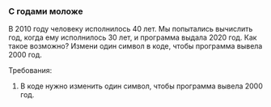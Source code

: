 
### С годами моложе

В 2010 году человеку исполнилось 40 лет.
Мы попытались вычислить год, когда ему исполнилось 30 лет, и программа выдала 2020 год. Как такое возможно?
Измени один символ в коде, чтобы программа вывела 2000 год.


Требования:
1.	В коде нужно изменить один символ, чтобы программа вывела 2000 год.


